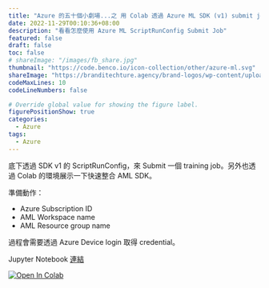 ```yaml
---
title: "Azure 的五十個小劇場...之 用 Colab 透過 Azure ML SDK (v1) submit job"
date: 2022-11-29T00:10:36+08:00
description: "看看怎麼使用 Azure ML ScriptRunConfig Submit Job"
featured: false
draft: false
toc: false
# shareImage: "/images/fb_share.jpg"
thumbnail: "https://code.benco.io/icon-collection/other/azure-ml.svg"
shareImage: "https://branditechture.agency/brand-logos/wp-content/uploads/wpdm-cache/Azure-Machine-Learning-Service-900x0.png"
codeMaxLines: 10
codeLineNumbers: false

# Override global value for showing the figure label.
figurePositionShow: true
categories:
  - Azure
tags:
  - Azure
---
```


底下透過 SDK v1 的 ScriptRunConfig，來 Submit 一個 training job。另外也透過 Colab 的環境展示一下快速整合 AML SDK。

<!--more-->


準備動作：
- Azure Subscription ID
- AML Workspace name
- AML Resource group name

過程會需要透過 Azure Device login 取得 credential。

Jupyter Notebook [連結](https://github.com/jimmyliao/amlworkshop/blob/main/lab01/azureml-sdk-v2.ipynb)

[![Open In Colab](https://colab.research.google.com/assets/colab-badge.svg)](https://colab.research.google.com/github/jimmyliao/amlworkshop/blob/main/lab01/azureml-sdk-v2.ipynb)


